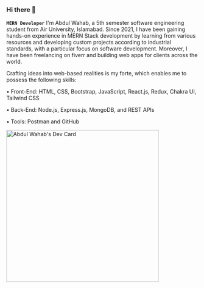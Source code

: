 ### Hi there 👋
**`MERN Developer`**
I'm Abdul Wahab, a 5th semester software engineering student from Air University, Islamabad. Since 2021, I have been gaining hands-on experience in MERN Stack development by learning from various resources and developing custom projects according to industrial standards, with a particular focus on software development. Moreover, I have been freelancing on fiverr and building web apps for clients across the world.

Crafting ideas into web-based realities is my forte, which enables me to possess the following skills:

• Front-End: HTML, CSS, Bootstrap, JavaScript, React.js, Redux, Chakra UI, Tailwind CSS

• Back-End: Node.js, Express.js, MongoDB, and REST APIs

• Tools: Postman and GitHub

<a href="https://app.daily.dev/AbdulWahab__"><img src="https://api.daily.dev/devcards/f38b2cef1b5545a688007773cd1af21d.png?r=f47" width="400" alt="Abdul Wahab's Dev Card"/></a>

<!--
**Abdul-Wahab-318/Abdul-Wahab-318** is a ✨ _special_ ✨ repository because its `README.md` (this file) appears on your GitHub profile.

Here are some ideas to get you started:

- 🔭 I’m currently working on ...
- 🌱 I’m currently learning ...
- 👯 I’m looking to collaborate on ...
- 🤔 I’m looking for help with ...
- 💬 Ask me about ...
- 📫 How to reach me: ...
- 😄 Pronouns: ...
- ⚡ Fun fact: ...
-->
